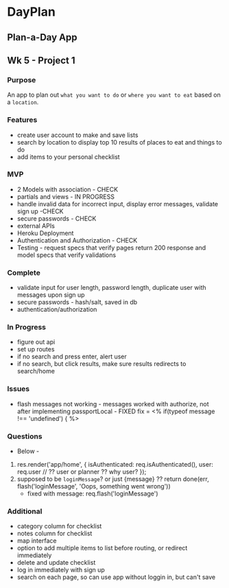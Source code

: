 
# DayPlan

## Plan-a-Day App

## Wk 5 - Project 1

### Purpose
An app to plan out `what you want to do` or `where you want to eat` based on a `location`.

### Features
* create user account to make and save lists
* search by location to display top 10 results of places to eat and things to do
* add items to your personal checklist

### MVP
* 2 Models with association - CHECK
* partials and views - IN PROGRESS
* handle invalid data for incorrect input, display error messages, validate sign up -CHECK
* secure passwords - CHECK
* external APIs
* Heroku Deployment
* Authentication and Authorization - CHECK 
* Testing - request specs that verify pages return 200 response and model specs that verify validations 

### Complete
* validate input for user length, password length, duplicate user with messages upon sign up
* secure passwords - hash/salt, saved in db
* authentication/authorization 

### In Progress
* figure out api 
* set up routes
* if no search and press enter, alert user
* if no search, but click results, make sure results redirects to search/home

### Issues
* flash messages not working - messages worked with authorize, not after implementing passportLocal - FIXED
	fix = <% if(typeof message !== 'undefined') { %>

### Questions
* Below -
1. 
	res.render('app/home', {
		isAuthenticated: req.isAuthenticated(),
		user: req.user // ?? user or planner ?? why user? 
	}); 
2. supposed to be `loginMessage`? or just {message} ??
	return done(err, flash('loginMessage', 'Oops, something went wrong'))
	- fixed with
	 message: req.flash('loginMessage') 

### Additional
* category column for checklist
* notes column for checklist
* map interface
* option to add multiple items to list before routing,  or redirect immediately 
* delete and update checklist 
* log in immediately with sign up
* search on each page, so can use app without loggin in, but can't save



